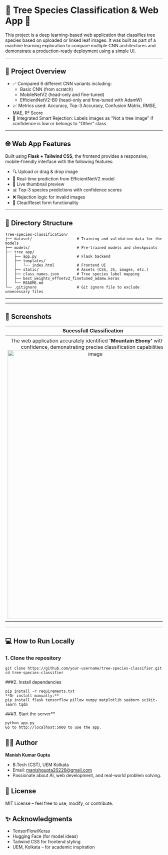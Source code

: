 # 🌿 Tree Species Classification & Web App 🌳

This project is a deep learning-based web application that classifies tree species based on uploaded or linked leaf images. It was built as part of a machine learning exploration to compare multiple CNN architectures and demonstrate a production-ready deployment using a simple UI.

---

## 📌 Project Overview

- ✅ Compared 6 different CNN variants including:
  - Basic CNN (from scratch)
  - MobileNetV2 (head-only and fine-tuned)
  - EfficientNetV2-B0 (head-only and fine-tuned with AdamW)
- 📈 Metrics used: Accuracy, Top-3 Accuracy, Confusion Matrix, RMSE, MAE, R² Score
- 🚫 Integrated Smart Rejection: Labels images as "Not a tree image" if confidence is low or belongs to "Other" class

---

## 🌐 Web App Features

Built using **Flask + Tailwind CSS**, the frontend provides a responsive, mobile-friendly interface with the following features:

- 🔍 Upload or drag & drop image
- 🧠 Real-time prediction from EfficientNetV2 model
- 📸 Live thumbnail preview
- 📊 Top-3 species predictions with confidence scores
- ❌ Rejection logic for invalid images
- 🔁 Clear/Reset form functionality

---

## 📁 Directory Structure
```
Tree-species-classification/
├── dataset/                    # Training and validation data for the models
├── models/                     # Pre-trained models and checkpoints
├── tree_app/
│   ├── app.py                  # Flask backend
│   ├── templates/
│   │   └── index.html          # Frontend UI
│   ├── static/                 # Assets (CSS, JS, images, etc.)
│   ├── class_names.json        # Tree species label mapping
│   ├── best_weights_effnetv2_finetuned_adamw.keras
│   └── README.md
└── .gitignore                  # Git ignore file to exclude unnecessary files
```



---
---

## 📸 Screenshots

| Sucessfull Classification| Rejection System|
| :---: | :---: |
|The web application accurately identified **'Mountain Ebony'** with high confidence, demonstrating precise classification capabilities.<img width="545" height="856" alt="image" src="https://github.com/user-attachments/assets/38b1382e-fc8b-48ea-b2d9-1bb9d7632ac5" />|The system correctly rejected an unrelated input, classifying it as **"Not a tree image,"** highlighting the robust **"Other"** class and rejection threshold.<img width="540" height="845" alt="image" src="https://github.com/user-attachments/assets/08e2abdc-4dc5-4502-a7fd-60d97d61c7ab" />|

---
## 💻 How to Run Locally

### 1. Clone the repository

```
git clone https://github.com/your-username/tree-species-classifier.git
cd tree-species-classifier
```
###2. Install dependencies
```
pip install -r requirements.txt
**Or install manually:**
pip install flask tensorflow pillow numpy matplotlib seaborn scikit-learn tqdm
```
###3. Start the server**
```
python app.py
Go to http://localhost:5000 to use the app.
```
## 👨‍💻 Author
**Manish Kumar Gupta**
* B.Tech (CST), UEM Kolkata
* Email: manishgupta20226@gmail.com
* Passionate about AI, web development, and real-world problem solving.

## 📃 License
MIT License – feel free to use, modify, or contribute.

## ✨ Acknowledgments
* TensorFlow/Keras
* Hugging Face (for model ideas)
* Tailwind CSS for frontend styling
* UEM, Kolkata – for academic inspiration
